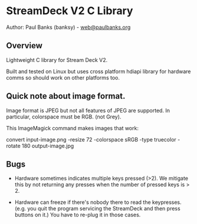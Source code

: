 # StreamDeck V2 C Library

Author: Paul Banks (banksy) - web@paulbanks.org

## Overview

Lightweight C library for Stream Deck V2.

Built and tested on Linux but uses cross platform hdiapi library for hardware comms so should work on other platforms too.

## Quick note about image format.

Image format is JPEG but not all features of JPEG are supported. In particular, colorspace must be RGB. (not Grey).

This ImageMagick command makes images that work:

convert input-image.png -resize 72 -colorspace sRGB -type truecolor -rotate 180 output-image.jpg

## Bugs

* Hardware sometimes indicates multiple keys pressed (>2). We mitigate this by not returning any
  presses when the number of pressed keys is > 2.

* Hardware can freeze if there's nobody there to read the keypresses. (e.g. you quit the program
  servicing the StreamDeck and then press buttons on it.) You have to re-plug it in those cases.


